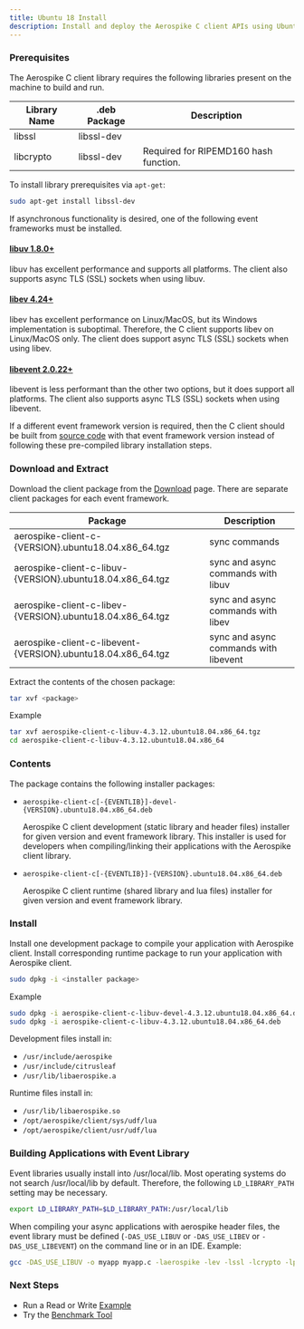 ```yaml
---
title: Ubuntu 18 Install
description: Install and deploy the Aerospike C client APIs using Ubuntu 18.
---
```


### Prerequisites

The Aerospike C client library requires the following libraries present on the machine to build and run.

| Library Name | .deb Package | Description |
| --- | --- | --- |
| libssl | libssl-dev | |
| libcrypto | libssl-dev | Required for RIPEMD160 hash function. |

To install library prerequisites via `apt-get`:

```bash
sudo apt-get install libssl-dev
```

If asynchronous functionality is desired, one of the following event frameworks must be installed.

#### [libuv 1.8.0+](http://docs.libuv.org)

libuv has excellent performance and supports all platforms.  The client also supports async
TLS (SSL) sockets when using libuv.

#### [libev 4.24+](http://dist.schmorp.de/libev)

libev has excellent performance on Linux/MacOS, but its Windows implementation
is suboptimal.  Therefore, the C client supports libev on Linux/MacOS only.
The client does support async TLS (SSL) sockets when using libev.

#### [libevent 2.0.22+](http://libevent.org)

libevent is less performant than the other two options, but it does support all
platforms.  The client also supports async TLS (SSL) sockets when using libevent.

If a different event framework version is required, then the C client should be built from 
[source code](https://github.com/aerospike/aerospike-client-c) with that event framework version
instead of following these pre-compiled library installation steps.

### Download and Extract

Download the client package from the [Download]({{book.vars.download-url}}) page.  There are
separate client packages for each event framework. 

| Package | Description |
| ------- | ----------- |
| aerospike-client-c-{VERSION}.ubuntu18.04.x86_64.tgz | sync commands |
| aerospike-client-c-libuv-{VERSION}.ubuntu18.04.x86_64.tgz | sync and async commands with libuv |
| aerospike-client-c-libev-{VERSION}.ubuntu18.04.x86_64.tgz | sync and async commands with libev |
| aerospike-client-c-libevent-{VERSION}.ubuntu18.04.x86_64.tgz | sync and async commands with libevent |

Extract the contents of the chosen package:

```bash
tar xvf <package>
```

Example
```bash
tar xvf aerospike-client-c-libuv-4.3.12.ubuntu18.04.x86_64.tgz
cd aerospike-client-c-libuv-4.3.12.ubuntu18.04.x86_64
```

### Contents

The package contains the following installer packages:

- `aerospike-client-c[-{EVENTLIB}]-devel-{VERSION}.ubuntu18.04.x86_64.deb`

  Aerospike C client development (static library and header files) installer for given version and
  event framework library.  This installer is used for developers when compiling/linking their
  applications with the Aerospike client library.

- `aerospike-client-c[-{EVENTLIB}]-{VERSION}.ubuntu18.04.x86_64.deb`
  
  Aerospike C client runtime (shared library and lua files) installer for given version and event
  framework library.

### Install

Install one development package to compile your application with Aerospike client.  Install
corresponding runtime package to run your application with Aerospike client.

```bash
sudo dpkg -i <installer package>
```

Example
```bash
sudo dpkg -i aerospike-client-c-libuv-devel-4.3.12.ubuntu18.04.x86_64.deb
sudo dpkg -i aerospike-client-c-libuv-4.3.12.ubuntu18.04.x86_64.deb
```

Development files install in:

- `/usr/include/aerospike`
- `/usr/include/citrusleaf`
- `/usr/lib/libaerospike.a`

Runtime files install in:

- `/usr/lib/libaerospike.so`
- `/opt/aerospike/client/sys/udf/lua`
- `/opt/aerospike/client/usr/udf/lua`

### Building Applications with Event Library

Event libraries usually install into /usr/local/lib.  Most operating systems do not
search /usr/local/lib by default.  Therefore, the following `LD_LIBRARY_PATH` setting
may be necessary.

```bash
export LD_LIBRARY_PATH=$LD_LIBRARY_PATH:/usr/local/lib
```

When compiling your async applications with aerospike header files, the event library
must be defined (`-DAS_USE_LIBUV` or `-DAS_USE_LIBEV` or `-DAS_USE_LIBEVENT`) on the
command line or in an IDE.  Example:

```bash
gcc -DAS_USE_LIBUV -o myapp myapp.c -laerospike -lev -lssl -lcrypto -lpthread -lm -lz
```

### Next Steps
- Run a Read or Write [Example](/docs/client/c/examples)
- Try the [Benchmark Tool](/docs/client/c/benchmarks)
